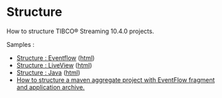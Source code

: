 # Structure

How to structure TIBCO&reg; Streaming 10.4.0 projects.

Samples :

* [Structure : Eventflow](eventflow/src/site/markdown/index.md) ([html](https://plord12.github.io/samples/10.4.0-SNAPSHOT/structure/eventflow/))
* [Structure : LiveView](liveview/src/site/markdown/index.md) ([html](https://plord12.github.io/samples/10.4.0-SNAPSHOT/structure/liveview/))
* [Structure : Java](java/src/site/markdown/index.md) ([html](https://plord12.github.io/samples/10.4.0-SNAPSHOT/structure/java/))
* [How to structure a maven aggregate project with EventFlow fragment and application archive.](application)
